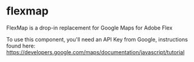 flexmap
=======

FlexMap is a drop-in replacement for Google Maps for Adobe Flex

To use this component, you'll need an API Key from Google, instructions found here:
https://developers.google.com/maps/documentation/javascript/tutorial
